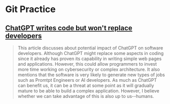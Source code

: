 # Git Practice

## [ChatGPT writes code but won't replace developers](https://bit.ly/3Y2PQQV)
> This article discusses about potential impact of ChatGPT on software developers. Although ChatGPT might replace some aspects in coding since it already has proven its capability in writing simple web pages and applications. However, this could allow programmers to invest more time working on cybersecurity or complex architecture. It also mentions that the software is very likely to generate new types of jobs such as Promtpt Engineers or AI developers. As much as ChatGPT can benefit us, it can be a threat at some point as it will gradually mature to be able to build a complex application. However, I believe whether we can take advantage of this is also up to us--humans. 




